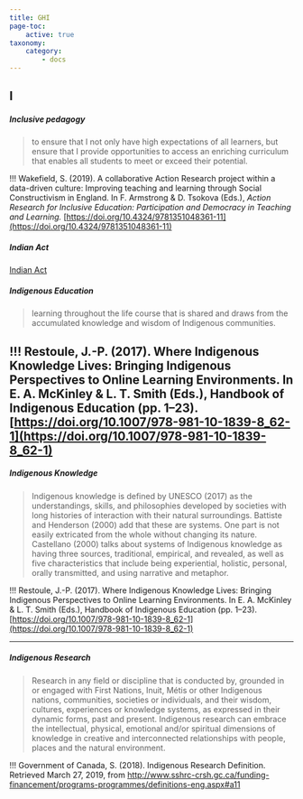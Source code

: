 ```yaml
---
title: GHI
page-toc:
    active: true
taxonomy:
    category:
        - docs
---
```


## I

##### Inclusive pedagogy

> to ensure that I not only have high expectations of all learners, but ensure that I provide opportunities to access an enriching curriculum that enables all students to meet or exceed their potential.

!!! Wakefield, S. (2019). A collaborative Action Research project within a data-driven culture: Improving teaching and learning through Social Constructivism in England. In F. Armstrong & D. Tsokova (Eds.), *Action Research for Inclusive Education: Participation and Democracy in Teaching and Learning.* [https://doi.org/10.4324/9781351048361-11](https://doi.org/10.4324/9781351048361-11)


##### Indian Act

<a class="embedly-card" data-card-controls="0" href="https://laws-lois.justice.gc.ca/eng/acts/i-5/index.html">Indian Act</a>
<script async src="//cdn.embedly.com/widgets/platform.js" charset="UTF-8"></script>

##### Indigenous Education

> learning throughout the life course that is shared and draws from the accumulated knowledge and wisdom of Indigenous communities.

!!! Restoule, J.-P. (2017). Where Indigenous Knowledge Lives: Bringing Indigenous Perspectives to Online Learning Environments. In E. A. McKinley & L. T. Smith (Eds.), Handbook of Indigenous Education (pp. 1–23). [https://doi.org/10.1007/978-981-10-1839-8_62-1](https://doi.org/10.1007/978-981-10-1839-8_62-1)
---
##### Indigenous Knowledge

> Indigenous knowledge is defined by UNESCO (2017) as the understandings, skills, and philosophies developed by societies with long histories of interaction with their natural surroundings. Battiste and Henderson (2000) add that these are systems. One part is not easily extricated from the whole without changing its nature. Castellano (2000) talks about systems of Indigenous knowledge as having three sources, traditional, empirical, and revealed, as well as five characteristics that include being experiential, holistic, personal, orally transmitted, and using narrative and metaphor.

!!! Restoule, J.-P. (2017). Where Indigenous Knowledge Lives: Bringing Indigenous Perspectives to Online Learning Environments. In E. A. McKinley & L. T. Smith (Eds.), Handbook of Indigenous Education (pp. 1–23). [https://doi.org/10.1007/978-981-10-1839-8_62-1](https://doi.org/10.1007/978-981-10-1839-8_62-1)

---

##### Indigenous Research

> Research in any field or discipline that is conducted by, grounded in or engaged with First Nations, Inuit, Métis or other Indigenous nations, communities, societies or individuals, and their wisdom, cultures, experiences or knowledge systems, as expressed in their dynamic forms, past and present. Indigenous research can embrace the intellectual, physical, emotional and/or spiritual dimensions of knowledge in creative and interconnected relationships with people, places and the natural environment.

!!! Government of Canada, S. (2018). Indigenous Research Definition. Retrieved March 27, 2019, from http://www.sshrc-crsh.gc.ca/funding-financement/programs-programmes/definitions-eng.aspx#a11

